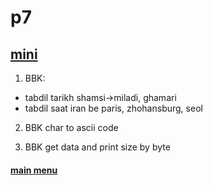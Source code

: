 # p7

## [mini](mini/)

1. BBK:

- tabdil tarikh shamsi->miladi, ghamari
- tabdil saat iran be paris, zhohansburg, seol

2. BBK char to ascii code

3. BBK get data and print size by byte

#### [main menu](../)
